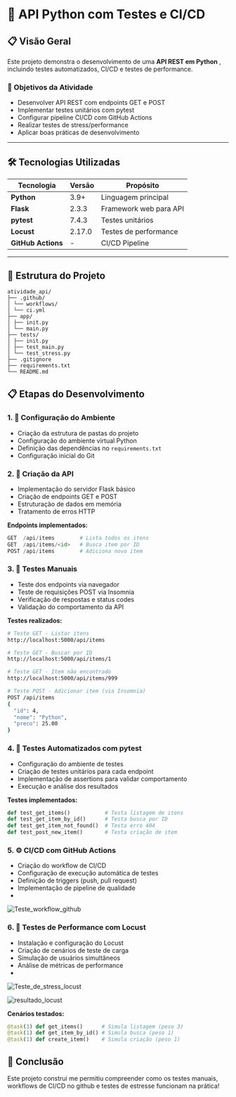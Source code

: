 # 🚀 API Python com Testes e CI/CD

## 📋 Visão Geral

Este projeto demonstra o desenvolvimento de uma **API REST em Python** , incluindo testes automatizados, CI/CD e testes de performance.

### 🎯 Objetivos da Atividade
- Desenvolver API REST com endpoints GET e POST
- Implementar testes unitários com pytest
- Configurar pipeline CI/CD com GitHub Actions
- Realizar testes de stress/performance
- Aplicar boas práticas de desenvolvimento

---

## 🛠️ Tecnologias Utilizadas

| Tecnologia | Versão | Propósito |
|------------|--------|-----------|
| **Python** | 3.9+ | Linguagem principal |
| **Flask** | 2.3.3 | Framework web para API |
| **pytest** | 7.4.3 | Testes unitários |
| **Locust** | 2.17.0 | Testes de performance |
| **GitHub Actions** | - | CI/CD Pipeline |

---


## 📁 Estrutura do Projeto

```
atividade_api/
├── .github/
│ └── workflows/
│ └── ci.yml 
├── app/
│ ├── init.py
│ └── main.py 
├── tests/
│ ├── init.py
│ ├── test_main.py 
│ └── test_stress.py 
├── .gitignore
├── requirements.txt 
└── README.md 
```

## 📋 Etapas do Desenvolvimento

### 1. 🔧 Configuração do Ambiente
- Criação da estrutura de pastas do projeto
- Configuração do ambiente virtual Python
- Definição das dependências no `requirements.txt`
- Configuração inicial do Git

### 2. 🚀 Criação da API
- Implementação do servidor Flask básico
- Criação de endpoints GET e POST
- Estruturação de dados em memória
- Tratamento de erros HTTP

**Endpoints implementados:**
```python
GET  /api/items        # Lista todos os itens
GET  /api/items/<id>   # Busca item por ID
POST /api/items        # Adiciona novo item
```

### 3. 🧪 Testes Manuais
- Teste dos endpoints via navegador
- Teste de requisições POST via Insomnia
- Verificação de respostas e status codes
- Validação do comportamento da API

**Testes realizados:**
```bash
# Teste GET - Listar itens
http://localhost:5000/api/items

# Teste GET - Buscar por ID
http://localhost:5000/api/items/1

# Teste GET - Item não encontrado
http://localhost:5000/api/items/999

# Teste POST - Adicionar item (via Insomnia)
POST /api/items
{
  "id": 4,
  "nome": "Python",
  "preco": 25.00
}
```

### 4. 🧪 Testes Automatizados com pytest
- Configuração do ambiente de testes
- Criação de testes unitários para cada endpoint
- Implementação de assertions para validar comportamento
- Execução e análise dos resultados

**Testes implementados:**
```python
def test_get_items()           # Testa listagem de itens
def test_get_item_by_id()      # Testa busca por ID
def test_get_item_not_found()  # Testa erro 404
def test_post_new_item()       # Testa criação de item
```

### 5. ⚙️ CI/CD com GitHub Actions
- Criação do workflow de CI/CD
- Configuração de execução automática de testes
- Definição de triggers (push, pull request)
- Implementação de pipeline de qualidade
- 
![Teste_workflow_github](https://github.com/user-attachments/assets/42424344-8d97-437b-a389-c81dfc260e6b)


### 6. 💪 Testes de Performance com Locust
- Instalação e configuração do Locust
- Criação de cenários de teste de carga
- Simulação de usuários simultâneos
- Análise de métricas de performance
- 
![Teste_de_stress_locust](https://github.com/user-attachments/assets/558b25f6-2d8a-4682-b601-489796b1417c)

![resultado_locust](https://github.com/user-attachments/assets/9e971b70-226c-4e84-b1c0-4ad47ba48ee5)

**Cenários testados:**
```python
@task(3) def get_items()      # Simula listagem (peso 3)
@task(1) def get_item_by_id() # Simula busca (peso 1)  
@task(1) def create_item()    # Simula criação (peso 1)
```

## 🎯 Conclusão
Este projeto construi me permitiu compreender como os testes manuais, workflows de CI/CD no github e testes de estresse funcionam na prática!

